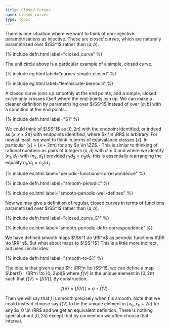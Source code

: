 ```yaml
---
title: Closed Curves
name: closed_curves
type: topic
---
```


There is one situation where we want to think of non-injective parametrisations as injective. These are _closed curves_, which are naturally parametrised over $\SS^1$ rather than $(a, b)$.

{% include defn.html label="closed_curve" %}

The unit circle above is a particular example of a simple, closed curve.

{% include eg.html label="curves-simple-closed" %}

{% include eg.html label="lemniscate-bernoulli" %}

A closed curve joins up smoothly at the end points, and a simple, closed curve only crosses itself where the end-points join up. We can make a cleaner definition by parametrising over $\SS^1$ instead of over $[a, b]$ with a condition at the end points.

{% include defn.html label="S1" %}

We could think of $\SS^1$ as $[0, 2\pi]$ with the endpoint identified, or indeed as $[x, x + 2\pi]$ with endpoints identified, where $x \in \RR$ is arbitrary. For now at least, we want to think in terms of equivalance classes $[x]$. In particular $[x] = [x + 2\pi n]$ for any $n \in \ZZ$.- This is simlar to thinking of rational numbers as pairs of integers $(n, d)$ with $d \neq 0$ and where we identify $(n_1, d_1)$ with $(n_2, d_2)$ provided $n_1 d_2 = n_2 d_1$; this is essentially rearranging the equality $n_1/d_1 = n_2/d_2$.

{% include ex.html label="periodic-functions-correspondence" %}

{% include defn.html label="smooth-periodic" %}

{% include ex.html label="smooth-periodic-well-defined" %}

Now we may give a definition of regular, closed curves in terms of functions parametrised over $\SS^1$ rather than $(a,b)$.

{% include defn.html label="closed_curve_S1" %}

{% include ex.html label="smooth-periodic-defn-correspondence" %}

We have defined smooth maps $\SS^1 \to \RR^n$ as periodic functions $\RR \to \RR^n$. But what about maps to $\SS^1$? This is a little more indirect, but uses similar ides.

{% include defn.html label="smooth-to-S1" %}

The idea is that given a map $f : \RR^n \to \SS^1$, we can define a map $\bar{f} : \RR^n \to [0, 2\pi)$ where $\bar{f}(V)$ is the unique element in $[0, 2\pi)$ such that $f(V) = [\bar{f}(V)]$. By construction,

$$
f(V) = [\bar{f}(V)] = q \circ \bar{f} (V).
$$

Then we will say that $f$ is smooth precisely when $\bar{f}$ is smooth. Note that we could instead choose say $\bar{f}(V)$ to be the unique element in $[x_0, x_0 + 2\pi)$ for any $x_0 \in \RR$ and we get an equivalent definition. There is nothing special about $[0, 2\pi)$ except that by convention we often choose that interval.
